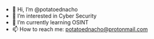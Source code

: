 - 👋 Hi, I’m @potatoednacho
- 👀 I’m interested in Cyber Security
- 🌱 I’m currently learning OSINT
- 📫 How to reach me: potatoednacho@protonmail.com
